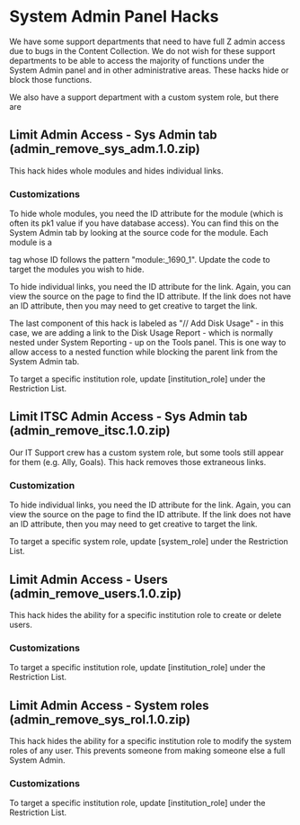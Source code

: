 # System Admin Panel Hacks
We have some support departments that need to have full Z admin access due to bugs in the Content Collection. We do not wish for these support departments to be able to access the majority of functions under the System Admin panel and in other administrative areas.  These hacks hide or block those functions.

We also have a support department with a custom system role, but there are 

## Limit Admin Access - Sys Admin tab (admin_remove_sys_adm.1.0.zip)
This hack hides whole modules and hides individual links.

### Customizations
To hide whole modules, you need the ID attribute for the module (which is often its pk1 value if you have database access). You can find this on the System Admin tab by looking at the source code for the module.  Each module is a <div> tag whose ID follows the pattern "module:_1690_1".  Update the code to target the modules you wish to hide.

To hide individual links, you need the ID attribute for the link. Again, you can view the source on the page to find the ID attribute.  If the link does not have an ID attribute, then you may need to get creative to target the link.

The last component of this hack is labeled as "// Add Disk Usage" - in this case, we are adding a link to the Disk Usage Report - which is normally nested under System Reporting - up on the Tools panel. This is one way to allow access to a nested function while blocking the parent link from the System Admin tab.

To target a specific institution role, update [institution_role] under the Restriction List.

## Limit ITSC Admin Access - Sys Admin tab (admin_remove_itsc.1.0.zip)
Our IT Support crew has a custom system role, but some tools still appear for them (e.g. Ally, Goals).  This hack removes those extraneous links.

### Customization
To hide individual links, you need the ID attribute for the link. Again, you can view the source on the page to find the ID attribute.  If the link does not have an ID attribute, then you may need to get creative to target the link.

To target a specific system role, update [system_role] under the Restriction List.

## Limit Admin Access - Users (admin_remove_users.1.0.zip)
This hack hides the ability for a specific institution role to create or delete users.

### Customizations
To target a specific institution role, update [institution_role] under the Restriction List.

## Limit Admin Access - System roles (admin_remove_sys_rol.1.0.zip)
This hack hides the ability for a specific institution role to modify the system roles of any user.  This prevents someone from making someone else a full System Admin.

### Customizations
To target a specific institution role, update [institution_role] under the Restriction List.

